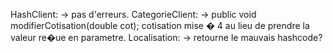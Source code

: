 HashClient: 
 -> pas d'erreurs.
CategorieClient: 
 -> public void modifierCotisation(double cot); cotisation mise � 4 au lieu de prendre la valeur re�ue en parametre.
 Localisation:
 -> retourne le mauvais hashcode?